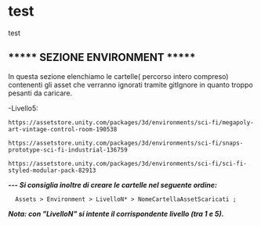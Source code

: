 # test
test

## ***** SEZIONE ENVIRONMENT *****

In questa sezione elenchiamo le cartelle( percorso intero compreso) contenenti gli asset che verranno ignorati tramite gitIgnore in quanto troppo pesanti da caricare.
  
  -Livello5:
  
    https://assetstore.unity.com/packages/3d/environments/sci-fi/megapoly-art-vintage-control-room-190538
    
    https://assetstore.unity.com/packages/3d/environments/sci-fi/snaps-prototype-sci-fi-industrial-136759
    
    https://assetstore.unity.com/packages/3d/environments/sci-fi/sci-fi-styled-modular-pack-82913
    
***--- Si consiglia inoltre di creare le cartelle nel seguente ordine:***

      Assets > Environment > LivelloN* > NomeCartellaAssetScaricati ;
    
**_Nota: con "LivelloN" si intente il corrispondente livello (tra 1 e 5)._**
